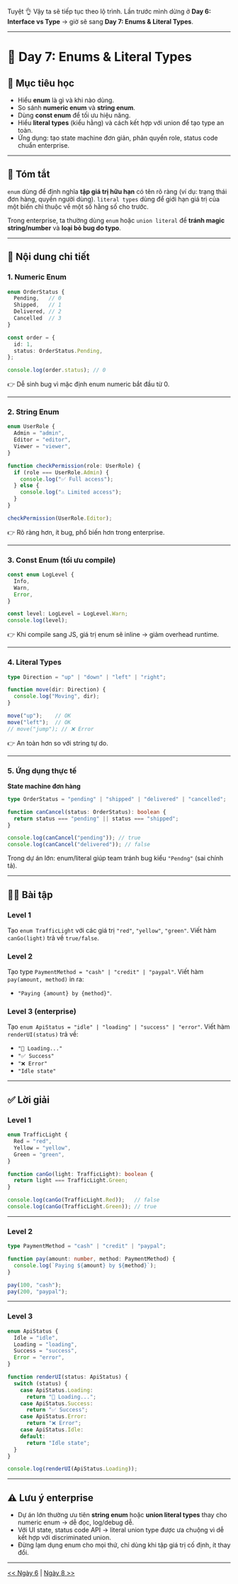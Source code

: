 Tuyệt 👌 Vậy ta sẽ tiếp tục theo lộ trình.
Lần trước mình dừng ở **Day 6: Interface vs Type** → giờ sẽ sang **Day 7: Enums & Literal Types**.

---

# 📘 Day 7: Enums & Literal Types

## 🎯 Mục tiêu học

* Hiểu **enum** là gì và khi nào dùng.
* So sánh **numeric enum** và **string enum**.
* Dùng **const enum** để tối ưu hiệu năng.
* Hiểu **literal types** (kiểu hằng) và cách kết hợp với union để tạo type an toàn.
* Ứng dụng: tạo state machine đơn giản, phân quyền role, status code chuẩn enterprise.

---

## 📝 Tóm tắt

`enum` dùng để định nghĩa **tập giá trị hữu hạn** có tên rõ ràng (ví dụ: trạng thái đơn hàng, quyền người dùng).
`literal types` dùng để giới hạn giá trị của một biến chỉ thuộc về một số hằng số cho trước.

Trong enterprise, ta thường dùng `enum` hoặc `union literal` để **tránh magic string/number** và **loại bỏ bug do typo**.

---

## 📖 Nội dung chi tiết

### 1. Numeric Enum

```ts
enum OrderStatus {
  Pending,   // 0
  Shipped,   // 1
  Delivered, // 2
  Cancelled  // 3
}

const order = {
  id: 1,
  status: OrderStatus.Pending,
};

console.log(order.status); // 0
```

👉 Dễ sinh bug vì mặc định enum numeric bắt đầu từ 0.

---

### 2. String Enum

```ts
enum UserRole {
  Admin = "admin",
  Editor = "editor",
  Viewer = "viewer",
}

function checkPermission(role: UserRole) {
  if (role === UserRole.Admin) {
    console.log("✅ Full access");
  } else {
    console.log("⚠️ Limited access");
  }
}

checkPermission(UserRole.Editor);
```

👉 Rõ ràng hơn, ít bug, phổ biến hơn trong enterprise.

---

### 3. Const Enum (tối ưu compile)

```ts
const enum LogLevel {
  Info,
  Warn,
  Error,
}

const level: LogLevel = LogLevel.Warn;
console.log(level);
```

👉 Khi compile sang JS, giá trị enum sẽ inline → giảm overhead runtime.

---

### 4. Literal Types

```ts
type Direction = "up" | "down" | "left" | "right";

function move(dir: Direction) {
  console.log("Moving", dir);
}

move("up");    // OK
move("left");  // OK
// move("jump"); // ❌ Error
```

👉 An toàn hơn so với string tự do.

---

### 5. Ứng dụng thực tế

**State machine đơn hàng**

```ts
type OrderStatus = "pending" | "shipped" | "delivered" | "cancelled";

function canCancel(status: OrderStatus): boolean {
  return status === "pending" || status === "shipped";
}

console.log(canCancel("pending")); // true
console.log(canCancel("delivered")); // false
```

Trong dự án lớn: enum/literal giúp team tránh bug kiểu `"Pendng"` (sai chính tả).

---

## 🧑‍💻 Bài tập

### Level 1

Tạo `enum TrafficLight` với các giá trị `"red"`, `"yellow"`, `"green"`. Viết hàm `canGo(light)` trả về `true/false`.

### Level 2

Tạo type `PaymentMethod = "cash" | "credit" | "paypal"`. Viết hàm `pay(amount, method)` in ra:

* `"Paying {amount} by {method}"`.

### Level 3 (enterprise)

Tạo `enum ApiStatus = "idle" | "loading" | "success" | "error"`.
Viết hàm `renderUI(status)` trả về:

* `"🔄 Loading..."`
* `"✅ Success"`
* `"❌ Error"`
* `"Idle state"`

---

## ✅ Lời giải

### Level 1

```ts
enum TrafficLight {
  Red = "red",
  Yellow = "yellow",
  Green = "green",
}

function canGo(light: TrafficLight): boolean {
  return light === TrafficLight.Green;
}

console.log(canGo(TrafficLight.Red));   // false
console.log(canGo(TrafficLight.Green)); // true
```

---

### Level 2

```ts
type PaymentMethod = "cash" | "credit" | "paypal";

function pay(amount: number, method: PaymentMethod) {
  console.log(`Paying ${amount} by ${method}`);
}

pay(100, "cash");
pay(200, "paypal");
```

---

### Level 3

```ts
enum ApiStatus {
  Idle = "idle",
  Loading = "loading",
  Success = "success",
  Error = "error",
}

function renderUI(status: ApiStatus) {
  switch (status) {
    case ApiStatus.Loading:
      return "🔄 Loading...";
    case ApiStatus.Success:
      return "✅ Success";
    case ApiStatus.Error:
      return "❌ Error";
    case ApiStatus.Idle:
    default:
      return "Idle state";
  }
}

console.log(renderUI(ApiStatus.Loading));
```

---

## ⚠️ Lưu ý enterprise

* Dự án lớn thường ưu tiên **string enum** hoặc **union literal types** thay cho numeric enum → dễ đọc, log/debug dễ.
* Với UI state, status code API → literal union type được ưa chuộng vì dễ kết hợp với discriminated union.
* Đừng lạm dụng enum cho mọi thứ, chỉ dùng khi tập giá trị cố định, ít thay đổi.

---


[<< Ngày 6](./Day06.md) | [Ngày 8 >>](./Day08.md)

